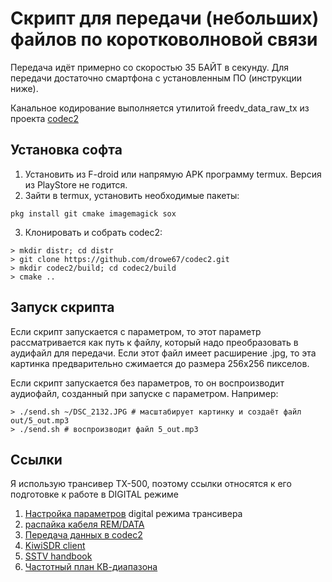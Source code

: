 # Скрипт для передачи (небольших) файлов по коротковолновой связи

Передача идёт примерно со скоростью 35 БАЙТ в секунду.
Для передачи достаточно смартфона с установленным ПО (инструкции ниже).

Канальное кодирование выполняется утилитой freedv_data_raw_tx из проекта [codec2](https://github.com/drowe67/codec2)


## Установка софта

1. Установить из F-droid или напрямую APK программу termux. Версия из PlayStore не годится.
2. Зайти в termux, установить необходимые пакеты:


```
pkg install git cmake imagemagick sox
```

3. Клонировать и собрать codec2:

```
> mkdir distr; cd distr
> git clone https://github.com/drowe67/codec2.git
> mkdir codec2/build; cd codec2/build
> cmake ..
```


## Запуск скрипта

Если скрипт запускается с параметром, то этот параметр рассматривается как путь к файлу, который надо преобразовать в аудифайл для передачи.
Если этот файл имеет расширение .jpg, то эта картинка предварительно сжимается до размера 256х256 пикселов.

Если скрипт запускается без параметров, то он воспроизводит аудиофайл, созданный при запуске с параметром. Например:

```
> ./send.sh ~/DSC_2132.JPG # масштабирует картинку и создаёт файл out/5_out.mp3
> ./send.sh # воспроизводит файл 5_out.mp3
```

## Ссылки

Я использую трансивер TX-500, поэтому ссылки относятся к его подготовке к работе в DIGITAL режиме 

1. [Настройка параметров](https://downloads.lab599.com/TX500/Lab599-TX500-DIG-mode-setup-EN.pdf) digital режима трансивера
2. [распайка кабеля REM/DATA](https://downloads.lab599.com/TX500/Lab599-TX500-adapters-wiring-diagram.pdf)
2. [Передача данных в codec2](https://github.com/drowe67/codec2/blob/master/README_data.md)
2. [KiwiSDR client](https://github.com/jks-prv/kiwiclient)
2. [SSTV handbook](https://www.sstv-handbook.com/)
2. [Частотный план КВ-диапазона](https://srr.ru/tablitsa-chastotnogo-raspisaniya/)

